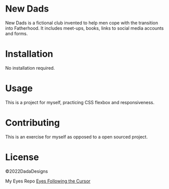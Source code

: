 # New Dads
New Dads is a fictional club invented to help men cope with the transition into Fatherhood. It includes meet-ups, books, links to social media accounts and forms. 

# Installation 
No installation required.

# Usage
This is a project for myself, practicing CSS flexbox and responsiveness. 

# Contributing 
This is an exercise for myself as opposed to a open sourced project. 

# License
©2022DadaDesigns

My Eyes Repo
<a href="https://rosshoven.github.io/Eye-Movements/">Eyes Following the Cursor</a>
